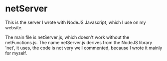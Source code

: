 # netServer
This is the server I wrote with NodeJS Javascript, which I use on my website.

The main file is netServer.js, which doesn't work without the netFunctions.js.
The name netServer.js derives from the NodeJS library 'net', it uses, the code is not very well commented, because I wrote it mainly for myself.
